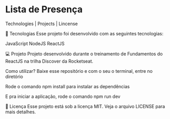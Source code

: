 # Lista de Presença 
Technologies   |    Projects   |    Lincense

🚀 Tecnologias
Esse projeto foi desenvolvido com as seguintes tecnologias:

JavaScript
NodeJS
ReactJS 

💻 Projeto
Projeto desenvolvido durante o treinamento de Fundamentos do ReactJS na trilha Discover da Rocketseat.

Como utilizar?
Baixe esse repositório e com o seu o terminal, entre no diretório

Rode o comando npm install para instalar as dependências

E pra iniciar a aplicação, rode o comando npm run dev 

📝 Licença
Esse projeto está sob a licença MIT. Veja o arquivo LICENSE para mais detalhes.

